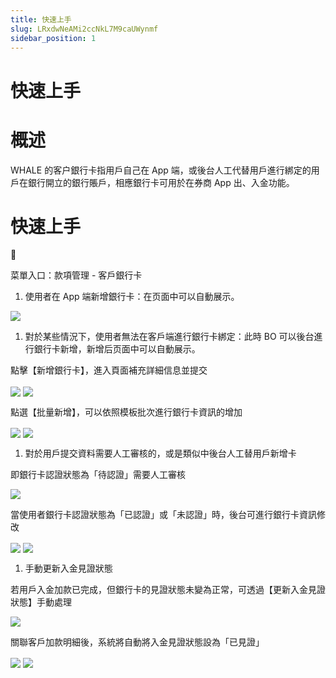 ```yaml
---
title: 快速上手
slug: LRxdwNeAMi2ccNkL7M9caUWynmf
sidebar_position: 1
---
```



# 快速上手

# 概述

WHALE 的客户銀行卡指用戶自己在 App 端，或後台人工代替用戶進行綁定的用戶在銀行開立的銀行賬戶，相應銀行卡可用於在券商 App 出、入金功能。

# 快速上手

<div class="callout callout-bg-6 callout-border-6">
<div class='callout-emoji'>📍</div>
<p>菜單入口：款項管理 - 客戶銀行卡</p>
</div>

1. 使用者在 App 端新增銀行卡：在页面中可以自動展示。

<img src="/assets/ZWMib4cneov7Asxnlmdc3dSWn6y.png" src-width="3806" src-height="1792" align="center"/>

1. 對於某些情況下，使用者無法在客戶端進行銀行卡綁定：此時 BO 可以後台進行銀行卡新增，新增后页面中可以自動展示。

點擊【新增銀行卡】，進入頁面補充詳細信息並提交

<img src="/assets/P4FObAUMYo9IJNxU3CUclOwfnLb.png" src-width="3820" src-height="626" align="center"/>

<img src="/assets/B8u8bkAHUolXMxx4tofcQcivnrb.png" src-width="3814" src-height="1854" align="center"/>

點選【批量新增】，可以依照模板批次進行銀行卡資訊的增加

<img src="/assets/EjgJbgkPwo3lHSxFRFIcBXlVn6e.png" src-width="3832" src-height="760" align="center"/>

<img src="/assets/FEetbKy0yo6rnoxvmYHcrr8hnCf.png" src-width="3334" src-height="1766" align="center"/>

1. 對於用戶提交資料需要人工審核的，或是類似中後台人工替用戶新增卡

即銀行卡認證狀態為「待認證」需要人工審核

<img src="/assets/QUKtbIDCXo3A1VxWbhhcOTSXnBf.png" src-width="3322" src-height="924" align="center"/>

當使用者銀行卡認證狀態為「已認證」或「未認證」時，後台可進行銀行卡資訊修改

<img src="/assets/MAD0b2XpNoYVVXx8Ykzc1cx8nGg.png" src-width="3316" src-height="1710" align="center"/>

<img src="/assets/I7bUbHTmno93aKxD8i6caXIvnqc.png" src-width="3302" src-height="1780" align="center"/>

1. 手動更新入金見證狀態

若用戶入金加款已完成，但銀行卡的見證狀態未變為正常，可透過【更新入金見證狀態】手動處理

<img src="/assets/VnrGbSlcooegklx967ac5blkn6c.png" src-width="2862" src-height="800" align="center"/>

關聯客戶加款明細後，系統將自動將入金見證狀態設為「已見證」

<img src="/assets/GgsBbPVBSo3B40xHjBIcCsMvnjP.png" src-width="2354" src-height="1224" align="center"/>

<img src="/assets/Elb2bXHO4o2zAJx5GTtcjpCQnVd.png" src-width="2360" src-height="676" align="center"/>


